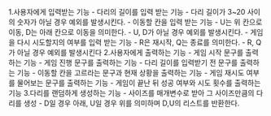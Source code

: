 1.사용자에게 입력받는 기능
    - 다리의 길이를 입력 받는 기능
        - 다리 길이가 3~20 사이의 숫자가 아닐 경우 예외를 발생시킨다.
    - 이동할 칸을 입력 받는 기능
        - U는 위 칸으로 이동, D는 아래 칸으로 이동을 의미한다.
        - U, D가 아닐 경우 예외를 발생시킨다.
    - 게임을 다시 시도할지의 여부를 입력 받는 기능
        - R은 재시작, Q는 종료를 의미한다.
        - R, Q가 아닐 경우 예외를 발생시킨다
2.사용자에게 출력하는 기능
    - 게임 시작 문구를 출력하는 기능
    - 게임 진행 문구를 출력하는 기능
        - 다리 길이를 입력받기 전 문구를 출력하는 기능
        - 이동할 칸을 고르라는 문구과 현재 상황을 출력하는 기능
    - 게임 재시도 여부를 물어보는 문구를 출력하는 기능
    - 게임이 끝난 뒤 성공 여부와 시도 횟수를 출력하는 기능
3.다리를 랜덤하게 생성하는 기능
    - 사이즈를 매개변수로 받아 그 사이즈만큼의 다리를 생성
    - D일 경우 아래, U일 경우 위를 의미하며 D,U의 리스트를 반환한다.